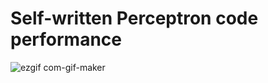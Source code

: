 # Self-written Perceptron code performance

![ezgif com-gif-maker](https://github.com/2azo/ML_learning/assets/70179746/d333af24-59c4-4c8c-99df-3e1ca91d5816)
